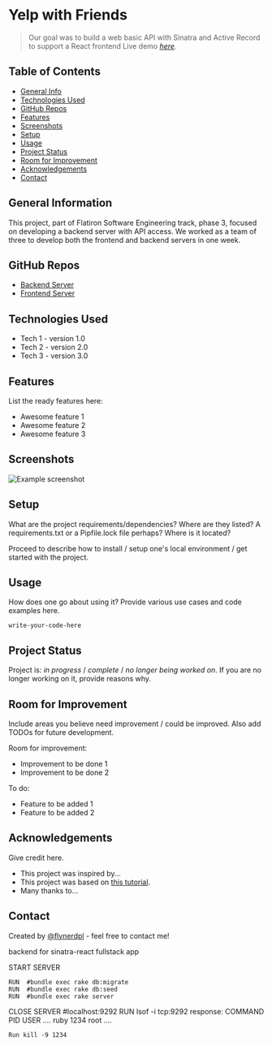 # Yelp with Friends
> Our goal was to build a web basic API with Sinatra and Active Record to support a React frontend
> Live demo [_here_](https://www.example.com). <!-- update link once hosted -->

## Table of Contents
* [General Info](#general-information)
* [Technologies Used](#technologies-used)
* [GitHub Repos](#github-repos)
* [Features](#features)
* [Screenshots](#screenshots)
* [Setup](#setup)
* [Usage](#usage)
* [Project Status](#project-status)
* [Room for Improvement](#room-for-improvement)
* [Acknowledgements](#acknowledgements)
* [Contact](#contact)
<!-- * [License](#license) -->


## General Information
This project, part of Flatiron Software Engineering track, phase 3, focused on developing a backend server with API access.  We worked as a team of three to develop both the frontend and backend servers in one week.

## GitHub Repos
- [Backend Server](https://github.com/hkassow/phase-3-sinatra-react-project)
- [Frontend Server](https://github.com/hkassow/phase-3-sinatra-react-frontend)


## Technologies Used
- Tech 1 - version 1.0
- Tech 2 - version 2.0
- Tech 3 - version 3.0


## Features
List the ready features here:
- Awesome feature 1
- Awesome feature 2
- Awesome feature 3


## Screenshots
![Example screenshot](./img/screenshot.png)
<!-- If you have screenshots you'd like to share, include them here. -->


## Setup
What are the project requirements/dependencies? Where are they listed? A requirements.txt or a Pipfile.lock file perhaps? Where is it located?

Proceed to describe how to install / setup one's local environment / get started with the project.


## Usage
How does one go about using it?
Provide various use cases and code examples here.

`write-your-code-here`


## Project Status
Project is: _in progress_ / _complete_ / _no longer being worked on_. If you are no longer working on it, provide reasons why.


## Room for Improvement
Include areas you believe need improvement / could be improved. Also add TODOs for future development.

Room for improvement:
- Improvement to be done 1
- Improvement to be done 2

To do:
- Feature to be added 1
- Feature to be added 2


## Acknowledgements
Give credit here.
- This project was inspired by...
- This project was based on [this tutorial](https://www.example.com).
- Many thanks to...


## Contact
Created by [@flynerdpl](https://www.flynerd.pl/) - feel free to contact me!


<!-- Optional -->
<!-- ## License -->
<!-- This project is open source and available under the [... License](). -->










backend for sinatra-react fullstack app


START SERVER

    RUN  #bundle exec rake db:migrate
    RUN  #bundle exec rake db:seed
    RUN  #bundle exec rake server


CLOSE SERVER
#localhost:9292
    RUN lsof -i tcp:9292
response:
COMMAND  PID USER ....
ruby    1234 root ....

    Run kill -9 1234 
